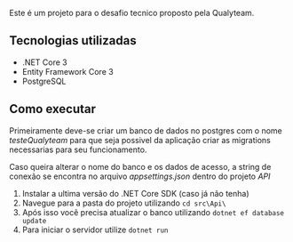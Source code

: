 Este é um projeto para o desafio tecnico proposto pela Qualyteam.


## Tecnologias utilizadas
* .NET Core 3
* Entity Framework Core 3
* PostgreSQL

## Como executar

Primeiramente deve-se criar um banco de dados no postgres com o nome *testeQualyteam* para que seja possivel da aplicação criar as migrations necessarias para seu funcionamento.

Caso queira alterar o nome do banco e os dados de acesso, a string de conexão se encontra no arquivo *appsettings.json* dentro do projeto *API*

1. Instalar a ultima versão do .NET Core SDK (caso já não tenha)
2. Navegue para a pasta do projeto utilizando `cd src\Api\`
3. Após isso você precisa atualizar o banco utilizando `dotnet ef database update`
4. Para iniciar o servidor utilize `dotnet run`